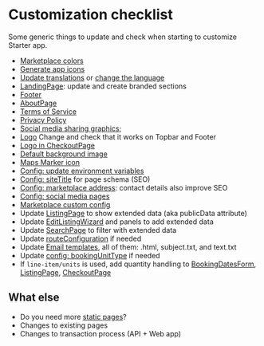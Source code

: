 # Customization checklist

Some generic things to update and check when starting to customize Starter app.

* [Marketplace colors](colors-and-icons.md#colors)
* [Generate app icons](colors-and-icons.md#icons)
* [Update translations](../src/translations/en.json) or [change the language](i18n.md)
* [LandingPage](../src/containers/LandingPage/LandingPage.js): update and create branded sections
* [Footer](../src/components/Footer/Footer.js)
* [AboutPage](../src/containers/AboutPage/AboutPage.js)
* [Terms of Service](terms-of-service-and-privacy-policy.md#terms-of-service)
* [Privacy Policy](terms-of-service-and-privacy-policy.md#privacy-policy)
* [Social media sharing graphics](../src/components/Page/Page.js);
* [Logo](../src/components/Logo/Logo.js) Change and check that it works on Topbar and Footer
* [Logo in CheckoutPage](../src/containers/CheckoutPage/LogoIcon.js)
* [Default background image](../src/assets/background-1440.jpg)
* [Maps Marker icon](../src/components/Map/Map/images/marker-32x32.png)
* [Config: update environment variables](../src/config.js)
* [Config: siteTitle](../src/config.js) for page schema (SEO)
* [Config: marketplace address](../src/config.js): contact details also improve SEO
* [Config: social media pages](../src/config.js)
* [Marketplace custom config](../src/marketplace-custom-config.js)
* Update [ListingPage](../src/containers/ListingPage/ListingPage.js) to show extended data (aka
  publicData attribute)
* Update [EditListingWizard](../src/components/EditListingWizard/EditListingWizard.js) and panels to
  add extended data
* Update [SearchPage](../src/containers/SearchPage/SearchPage.js) to filter with extended data
* Update [routeConfiguration](../src/routeConfiguration) if needed
* Update
  [Email templates](https://github.com/sharetribe/sharetribe-starter-app/tree/master/ext/mail-templates),
  all of them: .html, subject.txt, and text.txt
* Update [config: bookingUnitType](../src/config.js) if needed
* If `line-item/units` is used, add quantity handling to
  [BookingDatesForm](../src/containers/BookingDatesForm/BookingDatesForm.js),
  [ListingPage](../src/containers/ListingPage/ListingPage.js),
  [CheckoutPage](../src/containers/CheckoutPage/CheckoutPage.js)

## What else

* Do you need more [static pages](static-pages.md)?
* Changes to existing pages
* Changes to transaction process (API + Web app)
